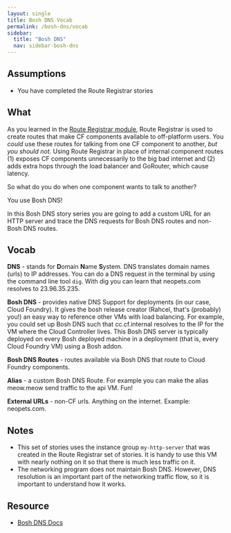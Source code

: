 ```yaml
---
layout: single
title: Bosh DNS Vocab
permalink: /bosh-dns/vocab
sidebar:
  title: "Bosh DNS"
  nav: sidebar-bosh-dns
---
```


## Assumptions
- You have completed the Route Registrar stories

## What

As you learned in the [Route Registrar module](../route-registrar/intro), Route
Registrar is used to create routes that make CF components available to
off-platform users. You _could_ use these routes for talking from one CF
component to another, _but you should not_.  Using Route Registrar in place of
internal component routes (1) exposes CF components unnecessarily to the big
bad internet and (2) adds extra hops through the load balancer and GoRouter,
which cause latency.

So what do you do when one component wants to talk to another?

You use Bosh DNS!

In this Bosh DNS story series you are going to add a custom URL for an HTTP
server and trace the DNS requests for Bosh DNS routes and non-Bosh DNS routes.

## Vocab

**DNS** - stands for **D**omain **N**ame **S**ystem. DNS translates domain
names (urls) to IP addresses. You can do a DNS request in the terminal by using
the command line tool `dig`. With dig you can learn that neopets.com resolves
to 23.96.35.235.

**Bosh DNS** - provides native DNS Support for deployments (in our case, Cloud
Foundry). It gives the bosh release creator (Rahcel, that's (probably) you!) an
easy way to reference other VMs with load balancing. For example, you could set
up Bosh DNS such that cc.cf.internal resolves to the IP for the VM where the
Cloud Controller lives. This Bosh DNS server is typically deployed on every
Bosh deployed machine in a deployment (that is, every Cloud Foundry VM) using a
Bosh addon.

**Bosh DNS Routes** - routes available via Bosh DNS that route to Cloud Foundry
components.

**Alias** - a custom Bosh DNS Route. For example you can make the alias
meow.meow send traffic to the api VM. Fun!

**External URLs** - non-CF urls. Anything on the internet. Example:
neopets.com.

## Notes
- This set of stories uses the instance group `my-http-server` that was created
  in the Route Registrar set of stories. It is handy to use this VM with nearly
  nothing on it so that there is much less traffic on it.
- The networking program does not maintain Bosh DNS. However, DNS resolution is
  an important part of the networking traffic flow, so it is important to
  understand how it works.

## Resource
- [Bosh DNS Docs](https://bosh.io/docs/dns/)

